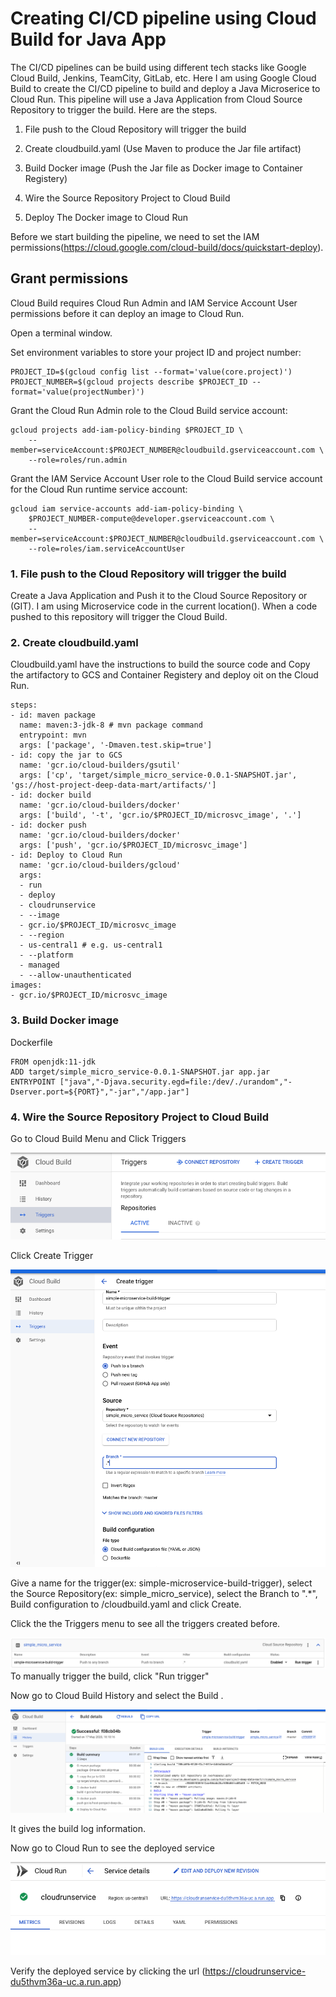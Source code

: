 # Creating CI/CD pipeline using Cloud Build for Java App

The CI/CD pipelines can be build using different tech stacks like Google Cloud Build, Jenkins, TeamCity, GitLab, etc. Here I am using Google Cloud Build to create the CI/CD pipeline to build and deploy a Java Microserice to Cloud Run. This pipeline will use a Java Application from Cloud Source Repository to trigger the build. Here are the steps.

1. File push to the Cloud Repository will trigger the build

2. Create cloudbuild.yaml (Use Maven to produce the Jar file artifact)

3. Build Docker image (Push the Jar file as Docker image to Container Registery)

4. Wire the Source Repository Project to Cloud Build

5. Deploy The Docker image to Cloud Run

Before we start building the pipeline, we need to set the IAM permissions(https://cloud.google.com/cloud-build/docs/quickstart-deploy).

## Grant permissions

Cloud Build requires Cloud Run Admin and IAM Service Account User permissions before it can deploy an image to Cloud Run.

Open a terminal window.

Set environment variables to store your project ID and project number:

```
PROJECT_ID=$(gcloud config list --format='value(core.project)')
PROJECT_NUMBER=$(gcloud projects describe $PROJECT_ID --format='value(projectNumber)')
```

Grant the Cloud Run Admin role to the Cloud Build service account:

```
gcloud projects add-iam-policy-binding $PROJECT_ID \
    --member=serviceAccount:$PROJECT_NUMBER@cloudbuild.gserviceaccount.com \
    --role=roles/run.admin
```

Grant the IAM Service Account User role to the Cloud Build service account for the Cloud Run runtime service account:

```
gcloud iam service-accounts add-iam-policy-binding \
    $PROJECT_NUMBER-compute@developer.gserviceaccount.com \
    --member=serviceAccount:$PROJECT_NUMBER@cloudbuild.gserviceaccount.com \
    --role=roles/iam.serviceAccountUser
```    

### 1. File push to the Cloud Repository will trigger the build

Create a Java Application and Push it to the Cloud Source Repository or (GIT). I am using Microservice code in the current location(). When a code pushed to this repository will trigger the Cloud Build.

### 2. Create cloudbuild.yaml

Cloudbuild.yaml have the instructions to build the source code and Copy the artifactory to GCS and Container Registery and deploy oit on the Cloud Run.

```
steps:
- id: maven package
  name: maven:3-jdk-8 # mvn package command
  entrypoint: mvn
  args: ['package', '-Dmaven.test.skip=true']  
- id: copy the jar to GCS  
  name: 'gcr.io/cloud-builders/gsutil'
  args: ['cp', 'target/simple_micro_service-0.0.1-SNAPSHOT.jar', 'gs://host-project-deep-data-mart/artifacts/']     
- id: docker build
  name: 'gcr.io/cloud-builders/docker'
  args: ['build', '-t', 'gcr.io/$PROJECT_ID/microsvc_image', '.']
- id: docker push
  name: 'gcr.io/cloud-builders/docker'
  args: ['push', 'gcr.io/$PROJECT_ID/microsvc_image']
- id: Deploy to Cloud Run
  name: 'gcr.io/cloud-builders/gcloud'
  args:
  - run
  - deploy
  - cloudrunservice
  - --image
  - gcr.io/$PROJECT_ID/microsvc_image
  - --region
  - us-central1 # e.g. us-central1
  - --platform
  - managed
  - --allow-unauthenticated
images:
- gcr.io/$PROJECT_ID/microsvc_image

 ```   

### 3. Build Docker image

Dockerfile
```
FROM openjdk:11-jdk
ADD target/simple_micro_service-0.0.1-SNAPSHOT.jar app.jar
ENTRYPOINT ["java","-Djava.security.egd=file:/dev/./urandom","-Dserver.port=${PORT}","-jar","/app.jar"]
```

### 4. Wire the Source Repository Project to Cloud Build

Go to Cloud Build Menu and Click Triggers

![](images/cloudbuild.png)

Click Create Trigger

![](images/cloudbuild_create_trigger.png)

Give a name for the trigger(ex: simple-microservice-build-trigger), select the Source Repository(ex: simple_micro_service),  select the Branch to ".*", Build configuration to /cloudbuild.yaml and click Create.

Click the the Triggers menu to see all the triggers created before.

![](images/cloudbuild_trigger.png)
To manually trigger the build, click "Run trigger"

Now go to Cloud Build History and select the Build .

![](images/cloudbuild_history.png)

It gives the build log information.

Now go to Cloud Run to see the deployed service 

![](images/cloudrun.png)

Verify the deployed service by clicking the url (https://cloudrunservice-du5thvm36a-uc.a.run.app)
    
